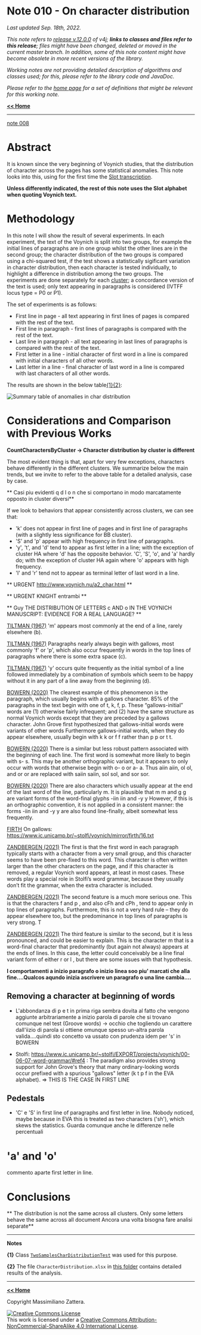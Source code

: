 # Note 010 - On character distribution

_Last updated Sep. 18th, 2022._

_This note refers to [release v.12.0.0](https://github.com/mzattera/v4j/tree/v.12.0.0) of v4j;
**links to classes and files refer to this release**; files might have been changed, deleted or moved in the current master branch.
In addition, some of this note content might have become obsolete in more recent versions of the library._

_Working notes are not providing detailed description of algorithms and classes used; for this, please refer to the 
library code and JavaDoc._

_Please refer to the [home page](..) for a set of definitions that might be relevant for this working note._

[**<< Home**](..)

---


[note 008](../008)

# Abstract

It is known since the very beginning of Voynich studies, that the distribution of character across the pages has some statistical anomalies.
This note looks into this, using for the first time the [Slot transcription](https://github.com/mzattera/v4j/blob/master/eclipse/io.github.mzattera.v4j/src/main/resources/Transcriptions/Interlinear_slot_ivtff_1.5.txt).

**Unless differently indicated, the rest of this note uses the Slot alphabet when quoting Voynich text.**


# Methodology

In this note I will show the result of several experiments. In each experiment, the text of the Voynich is split into two groups, for example the initial lines of paragraphs are in one group whilst the 
other lines are in the second group; the character distribution of the two groups is compared using a chi-squared test, if the test shows a statistically sigificant variation in character distribution,
then each character is tested individually, to highlight a difference in distribution among the two groups. The experiments are done separately for each [cluster](../003); 
a concordance version of the text is used; only text appearing in paragraphs is considered (IVTFF locus type = P0 or P1).

The set of experiments is as follows:

  * First line in page - all text appearing in first lines of pages is compared with the rest of the text.
  * First line in paragraph - first lines of paragraphs is compared with the rest of the text.
  * Last line in paragraph - all text appearing in last lines of paragraphs is compared with the rest of the text.
  * First letter in a line - initial character of first word in a line is compared with initial characters of all other words.
  * Last letter in a line - final character of last word in a line is compared with last characters of all other words.

The results are shown in the below table[{1}](#Note1)[{2}](#Note2):

![Summary table of anomalies in char distribution](images/SummaryTable.PNG)

 
# Considerations and Comparison with Previous Works

**CountCharactersByCluster  -> Character distribution by cluster is different**

The most evident thing is that, apart for very few exceptions, characters behave differently in the different clusters.
We summarize below the main trends, but we invite to refer to the above table for a detailed analysis, case by case.

** Casi piu evidenti q d l o n che si comportano in modo marcatamente opposto in cluster diversi**
 
If we look to behaviors that appear consistently across clusters, we can see that:

  * 'k' does not appear in first line of pages and in first line of paragraphs (with a slightly less significance for BB cluster).
  * 'S' and 'p' appear with high frequency in first line of paragraphs.
  * 'y', 't', and 'd' tend to appear as first letter in a line; with the exception of cluster HA where 'd' has the opposite behavior.
    'C', 'S', 'o', and 'a' hardly do; with the exception of cluster HA again where 'o' appears with high frequency.
  * 'l' and 'r' tend not to appear as terminal letter of last word in a line.

** URGENT http://www.voynich.nu/a2_char.html **

** URGENT KNIGHT entrambi **

** Guy THE DISTRIBUTION OF LETTERS c AND o IN THE VOYNICH MANUSCRIPT: EVIDENCE FOR A REAL LANGUAGE? **

[TILTMAN (1967)](../biblio.md) 'm' appears most commonly at the end of a line, rarely elsewhere (b).

[TILTMAN (1967)](../biblio.md) Paragraphs nearly always begin with gallows, most commonly 'f' or 'p', which also occur frequently in words in the top lines of paragraphs where there is some extra space (c).


[TILTMAN (1967)](../biblio.md) 'y' occurs quite frequently as the initial symbol of a line followed immediately by a combination of symbols which seem to be happy without it in any part of a line away from the beginning (d).

[BOWERN (2020)](../biblio.md)
The clearest example of this phenomenon is the paragraph, which usually begins with a
gallows character. 85% of the paragraphs in the text begin with one of t, k, f, p. These
“gallows-initial” words are (1) otherwise fairly infrequent; and (2) have the same structure as
normal Voynich words except that they are preceded by a gallows character. John Grove first
hypothesized that gallows-initial words were variants of other words
Furthermore gallows-initial words, when they do appear elsewhere, 
usually begin with k k or f f rather than p p or t t. 

[BOWERN (2020)](../biblio.md)
There is a similar but less robust pattern associated with the beginning of each line. The
first word is somewhat more likely to begin with s- s. This may be another orthographic
variant, but it appears to only occur with words that otherwise begin with o- o or a- a. Thus
aiin aiin, ol ol, and or or are replaced with saiin saiin, sol sol, and sor sor.

[BOWERN (2020)](../biblio.md)
There are also characters which usually appear at the end of the last word of the line,
particularly m. It is plausible that m m and g g are variant forms of the word-final glyphs -iin iin and -y y
However, if this is an orthographic convention, it is not applied in a consistent manner: the forms -iin iin and -y
y are also found line-finally, albeit somewhat less frequently.

[FIRTH]()
On gallows: https://www.ic.unicamp.br/~stolfi/voynich/mirror/firth/16.txt

[ZANDBERGEN (2021)](../biblio.md)
The first is that the first word in each paragraph typically starts with a character from a very small group,
and this character seems to have been pre-fixed to this word. This character is often written larger than
the other characters on the page, and if this character is removed, a regular Voynich word appears, at
least in most cases. These words play a special role in Stolfi’s word grammar, because they usually don’t
fit the grammar, when the extra character is included.

[ZANDBERGEN (2021)](../biblio.md)
The second feature is a much more serious one. This is that the characters f and p , and also cFh and
cPh , tend to appear only in top lines of paragraphs. Furthermore, this is not a very hard rule – they do
appear elsewhere too, but the predominance in top lines of paragraphs is very strong. T 

[ZANDBERGEN (2021)](../biblio.md)
The third feature is similar to the second, but it is less pronounced, and could be easier to explain. This is
the character m that is a word-final character that predominantly (but again not always) appears at the
ends of lines. In this case, the letter could conceivably be a line final variant form of either r or l , but
there are some issues with that hypothesis. 


**I comportamenti a inizio paragrafo o inizio linea soo piu' marcati che alla fine....Qualcos aqundo inizia ascrivere un paragrafo o una line cambia....**

## Removing a character at beginning of words

  * L'abbondanza di p e t in prima riga sembra dovita al fatto che vengono aggiunte arbitrariamente a inizio parola di parole che si trovano
  comunque nel test (Groove words) -> occhio che togliendo un carattere dall'iizio di parola si ottiene omunque spesso un-altra parola valida....quindi sto concetto va ussato con prudenza
  idem per 's' in BOWERN
  
  * Stolfi: https://www.ic.unicamp.br/~stolfi/EXPORT/projects/voynich/00-06-07-word-grammar/#ref4 :
    The paradigm also provides strong support for John Grove's theory that many ordinary-looking words occur prefixed with a spurious "gallows" letter
	(k t p f in the EVA alphabet). => THIS IS THE CASE IN FIRST LINE



## Pedestals  

  * 'C' e 'S' in first line of paragraphs and first letter in line.
  Nobody noticed, maybe because in EVA this is treated as two
	characters ('sh'), which skews the statistics.
	Guarda comunque anche le differenze nelle percentuali

# 'a' and 'o'

commento aparte first letter in line.
 
# Conclusions

** 	The distribution is not the same across all clusters. Only some letters behave the same across all document Ancora una volta bisogna  fare analisi separate**

	
---

**Notes**

<a id="Note1">**{1}**</a> Class [`TwoSamplesCharDistributionTest`](https://github.com/mzattera/v4j/blob/v.12.0.0/eclipse/io.github.mzattera.v4j-apps/src/main/java/io/github/mzattera/v4j/applications/chars/TwoSamplesCharDistributionTest.java) was used for this purpose.

<a id="Note2">**{2}**</a> The  file `CharacterDistribution.xlsx` in [this folder](https://github.com/mzattera/v4j/blob/master/resources/analysis/char%20distribution) contains 
detailed results of the analysis.


---

[**<< Home**](..)

Copyright Massimiliano Zattera.

<a rel="license" href="http://creativecommons.org/licenses/by-nc-sa/4.0/"><img alt="Creative Commons License" style="border-width:0" src="https://i.creativecommons.org/l/by-nc-sa/4.0/88x31.png" /></a><br />This work is licensed under a <a rel="license" href="http://creativecommons.org/licenses/by-nc-sa/4.0/">Creative Commons Attribution-NonCommercial-ShareAlike 4.0 International License</a>.
